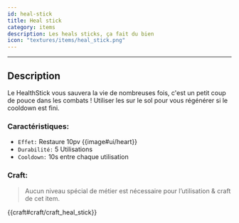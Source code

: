 ```yaml
---
id: heal-stick
title: Heal stick
category: items
description: Les heals sticks, ça fait du bien
icon: "textures/items/heal_stick.png"
---
```

___
## Description

Le HealthStick vous sauvera la vie de nombreuses fois, c'est un petit coup de pouce dans les combats !
Utiliser les sur le sol pour vous régénérer si le cooldown est fini.

### Caractéristiques:

* ``Effet:`` Restaure 10pv {{image#ui/heart}}
* ``Durabilité:`` 5 Utilisations
* ``Cooldown:`` 10s entre chaque utilisation
    
### Craft: 

> Aucun niveau spécial de métier est nécessaire pour l’utilisation & craft de cet item.  

{{craft#craft/craft_heal_stick}}
